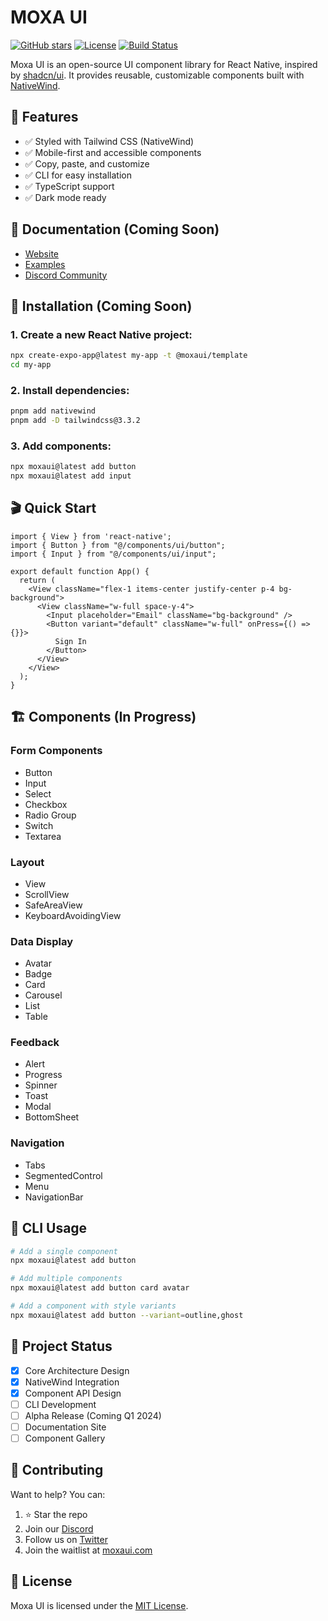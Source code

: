 # MOXA UI

[![GitHub stars](https://img.shields.io/github/stars/princeajuzie7/moxa-ui)](https://github.com/princeajuzie7/moxa-ui)
[![License](https://img.shields.io/badge/license-MIT-blue)](https://github.com/princeajuzie7/moxa-ui/blob/main/LICENSE.md)
[![Build Status](https://img.shields.io/badge/status-coming%20soon-orange?style=for-the-badge&labelColor=black)](https://moxaui.com)

Moxa UI is an open-source UI component library for React Native, inspired by [shadcn/ui](https://ui.shadcn.com). It provides reusable, customizable components built with [NativeWind](https://nativewind.dev).

## 🌟 Features

- ✅ Styled with Tailwind CSS (NativeWind)
- ✅ Mobile-first and accessible components
- ✅ Copy, paste, and customize
- ✅ CLI for easy installation
- ✅ TypeScript support
- ✅ Dark mode ready

## 📖 Documentation (Coming Soon)

- [Website](https://moxaui..com)
- [Examples](https://github.com/moxaui/examples)
- [Discord Community](https://discord.gg/moxaui)

## 🚀 Installation (Coming Soon)

### 1. Create a new React Native project:

```bash
npx create-expo-app@latest my-app -t @moxaui/template
cd my-app
```

### 2. Install dependencies:

```bash
pnpm add nativewind
pnpm add -D tailwindcss@3.3.2
```

### 3. Add components:

```bash
npx moxaui@latest add button
npx moxaui@latest add input
```

## 🎬 Quick Start

```tsx
import { View } from 'react-native';
import { Button } from "@/components/ui/button";
import { Input } from "@/components/ui/input";

export default function App() {
  return (
    <View className="flex-1 items-center justify-center p-4 bg-background">
      <View className="w-full space-y-4">
        <Input placeholder="Email" className="bg-background" />
        <Button variant="default" className="w-full" onPress={() => {}}>
          Sign In
        </Button>
      </View>
    </View>
  );
}
```

## 🏗 Components (In Progress)

### Form Components
- Button
- Input
- Select
- Checkbox
- Radio Group
- Switch
- Textarea

### Layout
- View
- ScrollView
- SafeAreaView
- KeyboardAvoidingView

### Data Display
- Avatar
- Badge
- Card
- Carousel
- List
- Table

### Feedback
- Alert
- Progress
- Spinner
- Toast
- Modal
- BottomSheet

### Navigation
- Tabs
- SegmentedControl
- Menu
- NavigationBar

## 🔧 CLI Usage

```bash
# Add a single component
npx moxaui@latest add button

# Add multiple components
npx moxaui@latest add button card avatar

# Add a component with style variants
npx moxaui@latest add button --variant=outline,ghost
```

## 📅 Project Status

- [x] Core Architecture Design
- [x] NativeWind Integration
- [x] Component API Design
- [ ] CLI Development
- [ ] Alpha Release (Coming Q1 2024)
- [ ] Documentation Site
- [ ] Component Gallery

## 🤝 Contributing

Want to help? You can:

1. ⭐ Star the repo
2. Join our [Discord](https://discord.gg/moxaui)
3. Follow us on [Twitter](https://twitter.com/moxaui)
4. Join the waitlist at [moxaui.com](https://moxaui.com)

## 📝 License

Moxa UI is licensed under the [MIT License](https://github.com/princeajuzie7/moxa-ui/blob/main/LICENSE.md).

